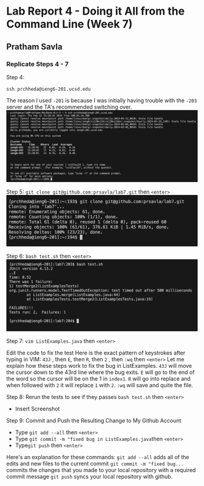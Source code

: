 # Lab Report 4 - Doing it All from the Command Line  (Week 7)
## Pratham Savla

### Replicate Steps 4 - 7 

Step 4:
```
ssh prchheda@ieng6-201.ucsd.edu
```
The reason I used `-201` is because I was initially having trouble with the `-203` server and the TA's recommended switching over.
![ssh image](image1.png)


Step 5:
`git clone git@github.com:prsavla/lab7.git` then `<enter>`
![git clone](image2.png) 

Step 6:
`bash test.sh` then `<enter>`
![test cases failing](image3.png)


Step 7:
`vim ListExamples.java` then `<enter>` 



Edit the code to fix the test
Here is the exact pattern of keystrokes after typing in VIM:
`43J` , then  `E`, then  `R`, then `2` , then `:wq` then `<enter>`
Let me explain how these steps work to fix the bug in ListExamples.
`43J` will move the cursor down to the 43rd line where the bug exits.
`E` will go to the end of the word so the cursor will be on the 1 in `index1`.
`R` will go into replace and when followed with `2` it will replace `1` with `2`.
`:wq` will save and quite the file. 

Step 8: Rerun the tests to see if they passes
`bash test.sh` then `<enter>` 
- Insert Screenshot

Step 9: Commit and Push the Resulting Change to My Github Account
- Type `git add --all` then `<enter>` 
- Type `git commit -m "fixed bug in ListExamples.java`then `<enter>` 
- Type`git push` then `<enter>`

Here's an explanation for these commands:
`git add --all` adds all of the edits and new files to the current commit
`git commit -m "fixed bug...` commits the changes that you made to your local repository with a required commit message
`git push` syncs your local repository with github. 





